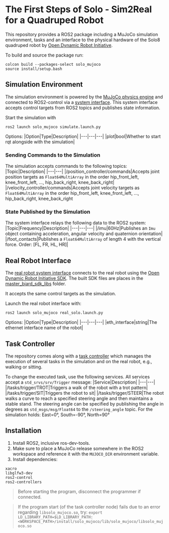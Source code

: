 # The First Steps of Solo - Sim2Real for a Quadruped Robot
This repository provides a ROS2 package including a MuJoCo simulation environment, tasks and an interface to the physical hardware of the Solo8 quadruped robot by [Open Dynamic Robot Initiative](https://github.com/open-dynamic-robot-initiative/open_robot_actuator_hardware/blob/master/mechanics/quadruped_robot_8dof_v2/README.md#quadruped-robot-8dof-v2).

To build and source the package run:
```
colcon build --packages-select solo_mujoco
source install/setup.bash
```

## Simulation Environment
The simulation environment is powered by the [MuJoCo physics engine](https://mujoco.org/) and connected to ROS2-control via a [system interface](src/system_interface.cpp). This system interface accepts control targets from ROS2 topics and publishes state information.

Start the simulation with
```
ros2 launch solo_mujoco simulate.launch.py
```
Options:
|Option|Type|Description|
|---|---|---|
|plot|bool|Whether to start rqt alongside with the simulation|

### Sending Commands to the Simulation
The simulation accepts commands to the following topics:
|Topic|Description|
|---|---|
|/position_controller/commands|Accepts joint position targets as `Float64MultiArray` in the order hip_front_left, knee_front_left, ..., hip_back_right,  knee_back_right|
|/velocity_controller/commands|Accepts joint velocity targets as `Float64MultiArray` in the order hip_front_left, knee_front_left, ..., hip_back_right,  knee_back_right

### State Published by the Simulation
The system interface relays the following data to the ROS2 system:
|Topic|Frequency|Description|
|---|---|---|
|/imu|60Hz|Publishes an `Imu` object containing acceleration, angular velocity and quaternion orientation|
|/foot_contacts|Publishes a `Float64MultiArray` of length 4 with the vertical force. Order: [FL, FR, HL, HR]|


## Real Robot Interface
The [real robot system interface](src/real_solo_interface.cpp) connects to the real robot using the [Open Dynamic Robot Initiative SDK](https://github.com/open-dynamic-robot-initiative/master-board/tree/master/sdk/master_board_sdk). The built SDK files are places in the [master_biard_sdk_libs](master_board_sdk_libs/) folder.

It accepts the same control targets as the simulation.

Launch the real robot interface with:
```
ros2 launch solo_mujoco real_solo.launch.py
```
Options:
|Option|Type|Description|
|---|---|---|
|eth_interface|string|The ethernet interface name of the robot|

## Task Controller
The repository comes along with a [task controller](src/tasks/task_controller.cpp) which manages the execution of several tasks in the simulation and on the real robot, e.g., walking or sitting.

To change the executed task, use the following services. All services accept a `std_srvs/srv/Trigger` message:
|Service|Description|
|---|---|
|/tasks/trigger/TROT|Triggers a walk of the robot with a trot pattern|
|/tasks/trigger/SIT|Triggers the robot to sit|
|/tasks/trigger/STEER|The robot walks a curve to reach a specified steering angle and then maintains a stable stand. The steering angle can be specified by publishing the angle in degrees as `std_msgs/msg/Float64` to the `/steering_angle` topic. For the simulation holds: East=0°, South=-90°, North=90°


## Installation
1. Install ROS2, inclusive ros-dev-tools.
2. Make sure to place a MuJoCo release somewhere in the ROS2 workspace and reference it with the `MUJOCO_DIR` environment variable.
3. Install dependencies:
```
xacro
libglfw3-dev
ros2-control
ros2-controllers
```

> Before starting the program, disconnect the programmer if connected.

> If the program start (of the task controller node) fails due to an error regarding `libsolo_mujoco.so`, try:
``export LD_LIBRARY_PATH=$LD_LIBRARY_PATH:<WORKSPACE_PATH>/install/solo_mujoco/lib/solo_mujoco/libsolo_mujoco.so``
